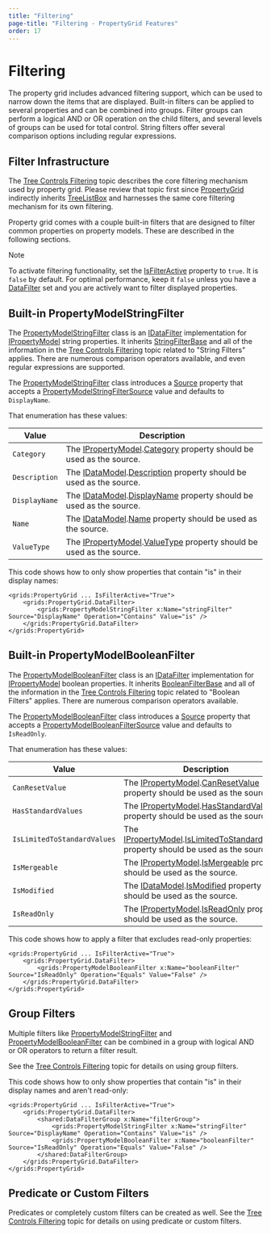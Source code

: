 ```yaml
---
title: "Filtering"
page-title: "Filtering - PropertyGrid Features"
order: 17
---
```

# Filtering

The property grid includes advanced filtering support, which can be used to narrow down the items that are displayed.  Built-in filters can be applied to several properties and can be combined into groups.  Filter groups can perform a logical AND or OR operation on the child filters, and several levels of groups can be used for total control.  String filters offer several comparison options including regular expressions.

## Filter Infrastructure

The [Tree Controls Filtering](../tree-control-features/filtering.md) topic describes the core filtering mechanism used by property grid.  Please review that topic first since [PropertyGrid](xref:@ActiproUIRoot.Controls.Grids.PropertyGrid) indirectly inherits [TreeListBox](xref:@ActiproUIRoot.Controls.Grids.TreeListBox) and harnesses the same core filtering mechanism for its own filtering.

Property grid comes with a couple built-in filters that are designed to filter common properties on property models.  These are described in the following sections.

> [!NOTE]
> To activate filtering functionality, set the [IsFilterActive](xref:@ActiproUIRoot.Controls.Grids.TreeListBox.IsFilterActive) property to `true`.  It is `false` by default.  For optimal performance, keep it `false` unless you have a [DataFilter](xref:@ActiproUIRoot.Controls.Grids.TreeListBox.DataFilter) set and you are actively want to filter displayed properties.

## Built-in PropertyModelStringFilter

The [PropertyModelStringFilter](xref:@ActiproUIRoot.Controls.Grids.PropertyData.PropertyModelStringFilter) class is an [IDataFilter](xref:@ActiproUIRoot.Data.Filtering.IDataFilter) implementation for [IPropertyModel](xref:@ActiproUIRoot.Controls.Grids.PropertyData.IPropertyModel) string properties.  It inherits [StringFilterBase](xref:@ActiproUIRoot.Data.Filtering.StringFilterBase) and all of the information in the [Tree Controls Filtering](../tree-control-features/filtering.md) topic related to "String Filters" applies.  There are numerous comparison operators available, and even regular expressions are supported.

The [PropertyModelStringFilter](xref:@ActiproUIRoot.Controls.Grids.PropertyData.PropertyModelStringFilter) class introduces a [Source](xref:@ActiproUIRoot.Controls.Grids.PropertyData.PropertyModelStringFilter.Source) property that accepts a [PropertyModelStringFilterSource](xref:@ActiproUIRoot.Controls.Grids.PropertyData.PropertyModelStringFilterSource) value and defaults to `DisplayName`.

That enumeration has these values:

| Value | Description |
|-----|-----|
| `Category` | The [IPropertyModel](xref:@ActiproUIRoot.Controls.Grids.PropertyData.IPropertyModel).[Category](xref:@ActiproUIRoot.Controls.Grids.PropertyData.IPropertyModel.Category) property should be used as the source. |
| `Description` | The [IDataModel](xref:@ActiproUIRoot.Controls.Grids.PropertyData.IDataModel).[Description](xref:@ActiproUIRoot.Controls.Grids.PropertyData.IDataModel.Description) property should be used as the source. |
| `DisplayName` | The [IDataModel](xref:@ActiproUIRoot.Controls.Grids.PropertyData.IDataModel).[DisplayName](xref:@ActiproUIRoot.Controls.Grids.PropertyData.IDataModel.DisplayName) property should be used as the source. |
| `Name` | The [IDataModel](xref:@ActiproUIRoot.Controls.Grids.PropertyData.IDataModel).[Name](xref:@ActiproUIRoot.Controls.Grids.PropertyData.IDataModel.Name) property should be used as the source. |
| `ValueType` | The [IPropertyModel](xref:@ActiproUIRoot.Controls.Grids.PropertyData.IPropertyModel).[ValueType](xref:@ActiproUIRoot.Controls.Grids.PropertyData.IPropertyModel.ValueType) property should be used as the source. |

This code shows how to only show properties that contain "is" in their display names:

```xaml
<grids:PropertyGrid ... IsFilterActive="True">
	<grids:PropertyGrid.DataFilter>
		<grids:PropertyModelStringFilter x:Name="stringFilter" Source="DisplayName" Operation="Contains" Value="is" />
	</grids:PropertyGrid.DataFilter>
</grids:PropertyGrid>
```

## Built-in PropertyModelBooleanFilter

The [PropertyModelBooleanFilter](xref:@ActiproUIRoot.Controls.Grids.PropertyData.PropertyModelBooleanFilter) class is an [IDataFilter](xref:@ActiproUIRoot.Data.Filtering.IDataFilter) implementation for [IPropertyModel](xref:@ActiproUIRoot.Controls.Grids.PropertyData.IPropertyModel) boolean properties.  It inherits [BooleanFilterBase](xref:@ActiproUIRoot.Data.Filtering.BooleanFilterBase) and all of the information in the [Tree Controls Filtering](../tree-control-features/filtering.md) topic related to "Boolean Filters" applies.  There are numerous comparison operators available.

The [PropertyModelBooleanFilter](xref:@ActiproUIRoot.Controls.Grids.PropertyData.PropertyModelBooleanFilter) class introduces a [Source](xref:@ActiproUIRoot.Controls.Grids.PropertyData.PropertyModelBooleanFilter.Source) property that accepts a [PropertyModelBooleanFilterSource](xref:@ActiproUIRoot.Controls.Grids.PropertyData.PropertyModelBooleanFilterSource) value and defaults to `IsReadOnly`.

That enumeration has these values:

| Value | Description |
|-----|-----|
| `CanResetValue` | The [IPropertyModel](xref:@ActiproUIRoot.Controls.Grids.PropertyData.IPropertyModel).[CanResetValue](xref:@ActiproUIRoot.Controls.Grids.PropertyData.IPropertyModel.CanResetValue) property should be used as the source. |
| `HasStandardValues` | The [IPropertyModel](xref:@ActiproUIRoot.Controls.Grids.PropertyData.IPropertyModel).[HasStandardValues](xref:@ActiproUIRoot.Controls.Grids.PropertyData.IPropertyModel.HasStandardValues) property should be used as the source. |
| `IsLimitedToStandardValues` | The [IPropertyModel](xref:@ActiproUIRoot.Controls.Grids.PropertyData.IPropertyModel).[IsLimitedToStandardValues](xref:@ActiproUIRoot.Controls.Grids.PropertyData.IPropertyModel.IsLimitedToStandardValues) property should be used as the source. |
| `IsMergeable` | The [IPropertyModel](xref:@ActiproUIRoot.Controls.Grids.PropertyData.IPropertyModel).[IsMergeable](xref:@ActiproUIRoot.Controls.Grids.PropertyData.IPropertyModel.IsMergeable) property should be used as the source. |
| `IsModified` | The [IDataModel](xref:@ActiproUIRoot.Controls.Grids.PropertyData.IDataModel).[IsModified](xref:@ActiproUIRoot.Controls.Grids.PropertyData.IDataModel.IsModified) property should be used as the source. |
| `IsReadOnly` | The [IPropertyModel](xref:@ActiproUIRoot.Controls.Grids.PropertyData.IPropertyModel).[IsReadOnly](xref:@ActiproUIRoot.Controls.Grids.PropertyData.IPropertyModel.IsReadOnly) property should be used as the source. |

This code shows how to apply a filter that excludes read-only properties:

```xaml
<grids:PropertyGrid ... IsFilterActive="True">
	<grids:PropertyGrid.DataFilter>
		<grids:PropertyModelBooleanFilter x:Name="booleanFilter" Source="IsReadOnly" Operation="Equals" Value="False" />
	</grids:PropertyGrid.DataFilter>
</grids:PropertyGrid>
```

## Group Filters

Multiple filters like [PropertyModelStringFilter](xref:@ActiproUIRoot.Controls.Grids.PropertyData.PropertyModelStringFilter) and [PropertyModelBooleanFilter](xref:@ActiproUIRoot.Controls.Grids.PropertyData.PropertyModelBooleanFilter) can be combined in a group with logical AND or OR operators to return a filter result.

See the [Tree Controls Filtering](../tree-control-features/filtering.md) topic for details on using group filters.

This code shows how to only show properties that contain "is" in their display names and aren't read-only:

```xaml
<grids:PropertyGrid ... IsFilterActive="True">
	<grids:PropertyGrid.DataFilter>
		<shared:DataFilterGroup x:Name="filterGroup">
			<grids:PropertyModelStringFilter x:Name="stringFilter" Source="DisplayName" Operation="Contains" Value="is" />
			<grids:PropertyModelBooleanFilter x:Name="booleanFilter" Source="IsReadOnly" Operation="Equals" Value="False" />
		</shared:DataFilterGroup>
	</grids:PropertyGrid.DataFilter>
</grids:PropertyGrid>
```

## Predicate or Custom Filters

Predicates or completely custom filters can be created as well.  See the [Tree Controls Filtering](../tree-control-features/filtering.md) topic for details on using predicate or custom filters.
